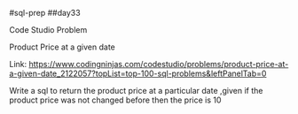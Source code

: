 #sql-prep
##day33

Code Studio Problem

Product Price at a given date

Link:
https://www.codingninjas.com/codestudio/problems/product-price-at-a-given-date_2122057?topList=top-100-sql-problems&leftPanelTab=0

Write a sql to return the product price at a particular date ,given if the product price was not changed before then the price is 10